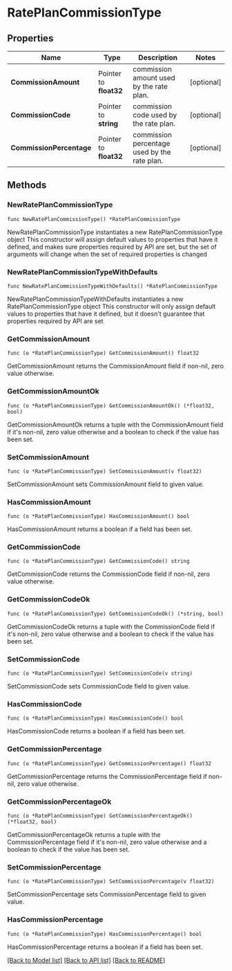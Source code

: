 # RatePlanCommissionType

## Properties

Name | Type | Description | Notes
------------ | ------------- | ------------- | -------------
**CommissionAmount** | Pointer to **float32** | commission amount used by the rate plan. | [optional] 
**CommissionCode** | Pointer to **string** | commission code used by the rate plan. | [optional] 
**CommissionPercentage** | Pointer to **float32** | commission percentage used by the rate plan. | [optional] 

## Methods

### NewRatePlanCommissionType

`func NewRatePlanCommissionType() *RatePlanCommissionType`

NewRatePlanCommissionType instantiates a new RatePlanCommissionType object
This constructor will assign default values to properties that have it defined,
and makes sure properties required by API are set, but the set of arguments
will change when the set of required properties is changed

### NewRatePlanCommissionTypeWithDefaults

`func NewRatePlanCommissionTypeWithDefaults() *RatePlanCommissionType`

NewRatePlanCommissionTypeWithDefaults instantiates a new RatePlanCommissionType object
This constructor will only assign default values to properties that have it defined,
but it doesn't guarantee that properties required by API are set

### GetCommissionAmount

`func (o *RatePlanCommissionType) GetCommissionAmount() float32`

GetCommissionAmount returns the CommissionAmount field if non-nil, zero value otherwise.

### GetCommissionAmountOk

`func (o *RatePlanCommissionType) GetCommissionAmountOk() (*float32, bool)`

GetCommissionAmountOk returns a tuple with the CommissionAmount field if it's non-nil, zero value otherwise
and a boolean to check if the value has been set.

### SetCommissionAmount

`func (o *RatePlanCommissionType) SetCommissionAmount(v float32)`

SetCommissionAmount sets CommissionAmount field to given value.

### HasCommissionAmount

`func (o *RatePlanCommissionType) HasCommissionAmount() bool`

HasCommissionAmount returns a boolean if a field has been set.

### GetCommissionCode

`func (o *RatePlanCommissionType) GetCommissionCode() string`

GetCommissionCode returns the CommissionCode field if non-nil, zero value otherwise.

### GetCommissionCodeOk

`func (o *RatePlanCommissionType) GetCommissionCodeOk() (*string, bool)`

GetCommissionCodeOk returns a tuple with the CommissionCode field if it's non-nil, zero value otherwise
and a boolean to check if the value has been set.

### SetCommissionCode

`func (o *RatePlanCommissionType) SetCommissionCode(v string)`

SetCommissionCode sets CommissionCode field to given value.

### HasCommissionCode

`func (o *RatePlanCommissionType) HasCommissionCode() bool`

HasCommissionCode returns a boolean if a field has been set.

### GetCommissionPercentage

`func (o *RatePlanCommissionType) GetCommissionPercentage() float32`

GetCommissionPercentage returns the CommissionPercentage field if non-nil, zero value otherwise.

### GetCommissionPercentageOk

`func (o *RatePlanCommissionType) GetCommissionPercentageOk() (*float32, bool)`

GetCommissionPercentageOk returns a tuple with the CommissionPercentage field if it's non-nil, zero value otherwise
and a boolean to check if the value has been set.

### SetCommissionPercentage

`func (o *RatePlanCommissionType) SetCommissionPercentage(v float32)`

SetCommissionPercentage sets CommissionPercentage field to given value.

### HasCommissionPercentage

`func (o *RatePlanCommissionType) HasCommissionPercentage() bool`

HasCommissionPercentage returns a boolean if a field has been set.


[[Back to Model list]](../README.md#documentation-for-models) [[Back to API list]](../README.md#documentation-for-api-endpoints) [[Back to README]](../README.md)


